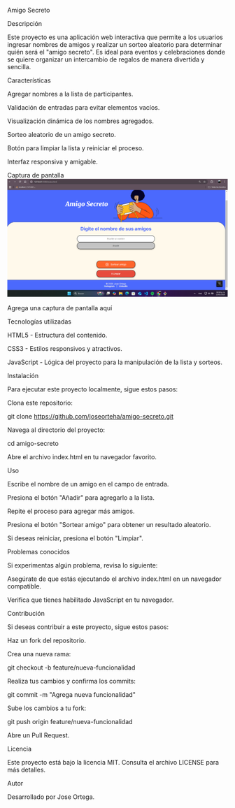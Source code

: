 Amigo Secreto

Descripción

Este proyecto es una aplicación web interactiva que permite a los usuarios ingresar nombres de amigos y realizar un sorteo aleatorio para determinar quién será el "amigo secreto". Es ideal para eventos y celebraciones donde se quiere organizar un intercambio de regalos de manera divertida y sencilla.

Características

Agregar nombres a la lista de participantes.

Validación de entradas para evitar elementos vacíos.

Visualización dinámica de los nombres agregados.

Sorteo aleatorio de un amigo secreto.

Botón para limpiar la lista y reiniciar el proceso.

Interfaz responsiva y amigable.

Captura de pantalla
![alt text](image.png)

Agrega una captura de pantalla aquí

Tecnologías utilizadas

HTML5 - Estructura del contenido.

CSS3 - Estilos responsivos y atractivos.

JavaScript - Lógica del proyecto para la manipulación de la lista y sorteos.

Instalación

Para ejecutar este proyecto localmente, sigue estos pasos:

Clona este repositorio:

git clone https://github.com/joseorteha/amigo-secreto.git

Navega al directorio del proyecto:

cd amigo-secreto

Abre el archivo index.html en tu navegador favorito.

Uso

Escribe el nombre de un amigo en el campo de entrada.

Presiona el botón "Añadir" para agregarlo a la lista.

Repite el proceso para agregar más amigos.

Presiona el botón "Sortear amigo" para obtener un resultado aleatorio.

Si deseas reiniciar, presiona el botón "Limpiar".

Problemas conocidos

Si experimentas algún problema, revisa lo siguiente:

Asegúrate de que estás ejecutando el archivo index.html en un navegador compatible.

Verifica que tienes habilitado JavaScript en tu navegador.

Contribución

Si deseas contribuir a este proyecto, sigue estos pasos:

Haz un fork del repositorio.

Crea una nueva rama:

git checkout -b feature/nueva-funcionalidad

Realiza tus cambios y confirma los commits:

git commit -m "Agrega nueva funcionalidad"

Sube los cambios a tu fork:

git push origin feature/nueva-funcionalidad

Abre un Pull Request.

Licencia

Este proyecto está bajo la licencia MIT. Consulta el archivo LICENSE para más detalles.

Autor

Desarrollado por Jose Ortega.

